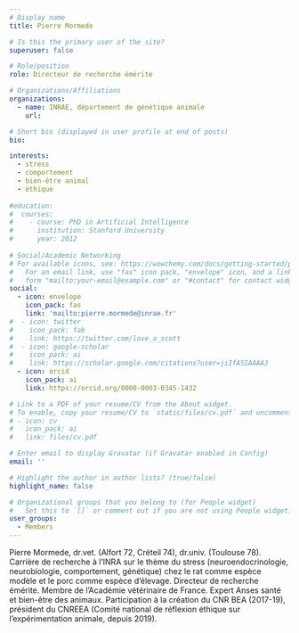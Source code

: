```yaml
---
# Display name
title: Pierre Mormede

# Is this the primary user of the site?
superuser: false

# Role/position
role: Directeur de recherche émérite

# Organizations/Affiliations
organizations:
  - name: INRAE, département de génétique animale
    url: 

# Short bio (displayed in user profile at end of posts)
bio: 

interests:
  - stress
  - comportement
  - bien-être animal
  - éthique
  
#education:
#  courses:
#    - course: PhD in Artificial Intelligence
#      institution: Stanford University
#      year: 2012
 
# Social/Academic Networking
# For available icons, see: https://wowchemy.com/docs/getting-started/page-builder/#icons
#   For an email link, use "fas" icon pack, "envelope" icon, and a link in the
#   form "mailto:your-email@example.com" or "#contact" for contact widget.
social:
  - icon: envelope
    icon_pack: fas
    link: 'mailto:pierre.mormede@inrae.fr'
#  - icon: twitter
#    icon_pack: fab
#    link: https://twitter.com/love_a_scott
#  - icon: google-scholar
#    icon_pack: ai
#    link: https://scholar.google.com/citations?user=jiIfA5IAAAAJ
  - icon: orcid
    icon_pack: ai
    link: https://orcid.org/0000-0003-0345-1432

# Link to a PDF of your resume/CV from the About widget.
# To enable, copy your resume/CV to `static/files/cv.pdf` and uncomment the lines below.
# - icon: cv
#   icon_pack: ai
#   link: files/cv.pdf

# Enter email to display Gravatar (if Gravatar enabled in Config)
email: ''

# Highlight the author in author lists? (true/false)
highlight_name: false

# Organizational groups that you belong to (for People widget)
#   Set this to `[]` or comment out if you are not using People widget.
user_groups:
  - Members
---
```

Pierre Mormede, dr.vet. (Alfort 72, Créteil 74), dr.univ. (Toulouse 78). Carrière de recherche à l’INRA sur le thème du stress (neuroendocrinologie, neurobiologie, comportement, génétique) chez le rat comme espèce modèle et le porc comme espèce d’élevage. Directeur de recherche émérite. Membre de l’Académie vétérinaire de France. Expert Anses santé et bien-être des animaux. Participation à la création du CNR BEA (2017-19), président du CNREEA (Comité national de réflexion éthique sur l’expérimentation animale, depuis 2019).